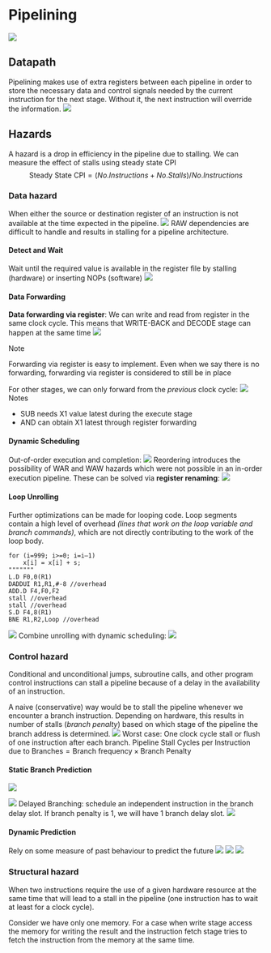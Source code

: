 # Pipelining
![](https://i.imgur.com/q5XIG5f.png)
## Datapath
Pipelining makes use of extra registers between each pipeline in order to store the necessary data and control signals needed by the current instruction for the next stage. Without it, the next instruction will override the information.
![](https://i.imgur.com/fAFW3V8.png)
## Hazards
A hazard is a drop in efficiency in the pipeline due to stalling.
We can measure the effect of stalls using steady state CPI
$$\text{Steady State CPI} = (No.Instructions+No.Stalls)/No.Instructions$$
### Data hazard
When either the source or destination register of an instruction is not available at the time expected in the pipeline.
![](https://i.imgur.com/PadZEnm.png)
RAW dependencies are difficult to handle and results in stalling for a pipeline architecture.
#### Detect and Wait
Wait until the required value is available in the register file by stalling (hardware) or inserting NOPs (software)
![](https://i.imgur.com/A7fwKHg.png)
#### Data Forwarding
__Data forwarding via register__: We can write and read from register in the same clock cycle. This means that WRITE-BACK and DECODE stage can happen at the same time
![](https://i.imgur.com/GtevmBH.png)
> [!note]
> Forwarding via register is easy to implement. Even when we say there is no forwarding, forwarding via register is considered to still be in place

For other stages, we can only forward from the _previous_ clock cycle:
![](https://i.imgur.com/OIFnJei.png)
Notes
- SUB needs X1 value latest during the execute stage
- AND can obtain X1 latest through register forwarding
#### Dynamic Scheduling
Out-of-order execution and completion:
![](https://i.imgur.com/Uxcv79x.png)
Reordering introduces the possibility of WAR and WAW hazards which were not possible in an in-order execution pipeline. These can be solved via __register renaming__:
![](https://i.imgur.com/E8tAmwX.png)
#### Loop Unrolling
Further optimizations can be made for looping code. Loop segments contain a high level of overhead _(lines that work on the loop variable and branch commands)_, which are not directly contributing to the work of the loop body.
```assembly
for (i=999; i>=0; i=i–1) 
	x[i] = x[i] + s;
"""""""
L.D F0,0(R1) 
DADDUI R1,R1,#-8 //overhead
ADD.D F4,F0,F2  
stall //overhead
stall //overhead
S.D F4,8(R1) 
BNE R1,R2,Loop //overhead
```
![](https://i.imgur.com/fncX13C.png)
Combine unrolling with dynamic scheduling:
![](https://i.imgur.com/OaYIm4y.png)
### Control hazard
Conditional and unconditional jumps, subroutine calls, and other program control instructions can stall a pipeline because of a delay in the availability of an instruction.

A naive (conservative) way would be to stall the pipeline whenever we encounter a branch instruction. Depending on hardware, this results in number of stalls (_branch penalty_) based on which stage of the pipeline the branch address is determined.
![](https://i.imgur.com/QY93XPM.png)
Worst case: One clock cycle stall or flush of one instruction after each branch.
$\text{Pipeline Stall Cycles per Instruction due to Branches} = \text{Branch frequency} \times \text{Branch Penalty}$
#### Static Branch Prediction
![](https://i.imgur.com/nWF7PMD.png)

![](https://i.imgur.com/TCYnvwC.png)
Delayed Branching: schedule an independent instruction in the branch delay slot. If branch penalty is 1, we will have 1 branch delay slot.
![](https://i.imgur.com/uCzBjHJ.png)
#### Dynamic Prediction
Rely on some measure of past behaviour to predict the future
![](https://i.imgur.com/sYQCIaK.png)
![](https://i.imgur.com/Y7NNWYA.png)
![](https://i.imgur.com/k13iMgt.png)
### Structural hazard
When two instructions require the use of a given hardware resource at the same time that will lead to a stall in the pipeline (one instruction has to wait at least for a clock cycle). 

Consider we have only one memory. For a case when write stage access the memory for writing the result and the instruction fetch stage tries to fetch the instruction from the memory at the same time.